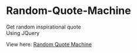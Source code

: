 # Random-Quote-Machine
Get random inspirational quote  
Using JQuery

View here: [Random Quote Machine](https://mehuljain91.github.io/Random-Quote-Machine/)
